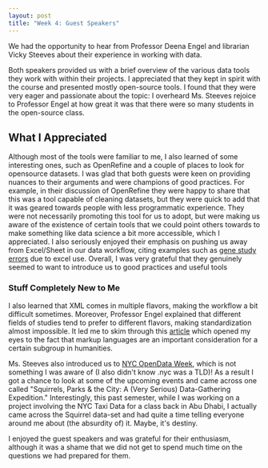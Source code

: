 ```yaml
---
layout: post
title: "Week 4: Guest Speakers"
---
```


We had the opportunity to hear from Professor Deena Engel and librarian Vicky Steeves about their experience in working with data.

Both speakers provided us with a brief overview of the various data tools they work with within their projects. I appreciated that they kept in spirit with the course and presented mostly open-source tools. I found that they were very eager and passionate about the topic: I overheard Ms. Steeves rejoice to Professor Engel at how great it was that there were so many students in the open-source class.

## What I Appreciated

Although most of the tools were familiar to me, I also learned of some interesting ones, such as OpenRefine and a couple of places to look for opensource datasets. I was glad that both guests were keen on providing nuances to their arguments and were champions of good practices. For example, in their discussion of OpenRefine they were happy to share that this was a tool capable of cleaning datasets, but they were quick to add that it was geared towards people with less programmatic experience. They were not necessarily promoting this tool for us to adopt, but were making us aware of the existence of certain tools that we could point others towards to make something like data science a bit more accessible, which I appreciated. I also seriously enjoyed their emphasis on pushing us away from Excel/Sheet in our data workflow, citing examples such as [gene study errors](https://qz.com/768334/years-of-genomics-research-is-riddled-with-errors-thanks-to-a-bunch-of-botched-excel-spreadsheets/) due to excel use. Overall, I was very grateful that they genuinely seemed to want to introduce us to good practices and useful tools

### Stuff Completely New to Me

I also learned that XML comes in multiple flavors, making the workflow a bit difficult sometimes. Moreover, Professor Engel explained that different fields of studies tend to prefer to different flavors, making standardization almost impossible. It led me to skim through this [article](https://dh.obdurodon.org/what-is-xml.xhtml) which opened my eyes to the fact that markup languages are an important consideration for a certain subgroup in humanities.

Ms. Steeves also introduced us to [NYC OpenData Week](https://www.open-data.nyc/), which is not something I was aware of (I also didn't know .nyc was a TLD)! As a result I got a chance to look at some of the upcoming events and came across one called "Squirrels, Parks & the City: A (Very Serious) Data-Gathering Expedition." Interestingly, this past semester, while I was working on a project involving the NYC Taxi Data for a class back in Abu Dhabi, I actually came across the Squirrel data-set and had quite a time telling everyone around me about (the absurdity of) it. Maybe, it's destiny.

I enjoyed the guest speakers and was grateful for their enthusiasm, although it was a shame that we did not get to spend much time on the questions we had prepared for them.
